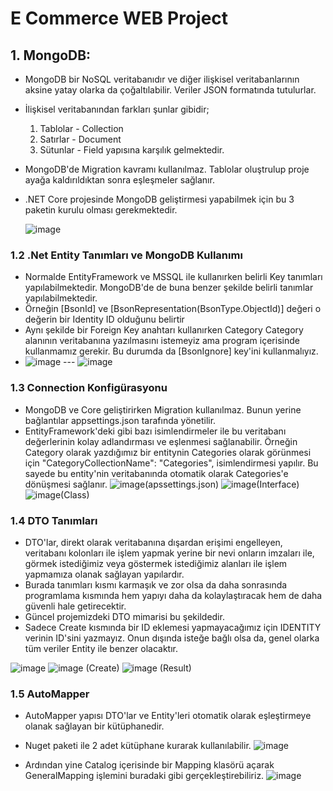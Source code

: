 # E Commerce WEB Project

## 1. MongoDB:
* MongoDB bir NoSQL veritabanıdır ve diğer ilişkisel veritabanlarının aksine yatay olarka da çoğaltılabilir. Veriler JSON formatında tutulurlar. 
* İlişkisel veritabanından farkları şunlar gibidir;
    1. Tablolar - Collection
    2. Satırlar - Document
    3. Sütunlar - Field yapısına karşılık gelmektedir.
* MongoDB'de Migration kavramı kullanılmaz. Tablolar oluştrulup proje ayağa kaldırıldıktan sonra eşleşmeler sağlanır.
* .NET Core projesinde MongoDB geliştirmesi yapabilmek için bu 3 paketin kurulu olması gerekmektedir.

  ![image](https://github.com/BerkanDemiral/ECommerceWeb/assets/54038172/d2d5bc25-6779-4e6b-8252-bea481c239f0)

### 1.2 .Net Entity Tanımları ve MongoDB Kullanımı

* Normalde EntityFramework ve MSSQL ile kullanırken belirli Key tanımları yapılabilmektedir. MongoDB'de de buna benzer şekilde belirli tanımlar yapılabilmektedir.
* Örneğin [BsonId] ve [BsonRepresentation(BsonType.ObjectId)] değeri o değerin bir Identity ID olduğunu belirtir
* Aynı şekilde bir Foreign Key anahtarı kullanırken Category Category alanının veritabanına yazılmasını istemeyiz ama program içerisinde kullanmamız gerekir. Bu durumda da [BsonIgnore] key'ini kullanmalıyız.
* ![image](https://github.com/BerkanDemiral/ECommerceWeb/assets/54038172/00b2c802-c17a-43fa-9b48-5ff8765e0bec) --- ![image](https://github.com/BerkanDemiral/ECommerceWeb/assets/54038172/3f594b48-be3b-4ff8-92d4-75b2e71a5e77)

### 1.3 Connection Konfigürasyonu

* MongoDB ve Core geliştirirken Migration kullanılmaz. Bunun yerine bağlantılar appsettings.json tarafında yönetilir.
* EntityFramework'deki gibi bazı isimlendirmeler ile bu veritabanı değerlerinin kolay adlandırması ve eşlenmesi sağlanabilir. Örneğin Category olarak yazdığımız bir entitynin Categories olarak görünmesi için "CategoryCollectionName": "Categories", isimlendirmesi yapılır. Bu sayede bu entity'nin veritabanında otomatik olarak Categories'e dönüşmesi sağlanır.
![image](https://github.com/BerkanDemiral/ECommerceWeb/assets/54038172/63391de1-1503-4f2e-b05d-90c2bc66851a)(apssettings.json)
![image](https://github.com/BerkanDemiral/ECommerceWeb/assets/54038172/f04c0806-14ce-42e4-aa85-f558c2f73648)(Interface)
![image](https://github.com/BerkanDemiral/ECommerceWeb/assets/54038172/c48ec193-a8d6-4b1a-b283-d15fd6fa5dde)(Class)

### 1.4 DTO Tanımları

* DTO'lar, direkt olarak veritabanına dışardan erişimi engelleyen, veritabanı kolonları ile işlem yapmak yerine bir nevi onların imzaları ile, görmek istediğimiz veya göstermek istediğimiz alanları ile işlem yapmamıza olanak sağlayan yapılardır.
* Burada tanımları kısmı karmaşık ve zor olsa da daha sonrasında programlama kısmında hem yapıyı daha da kolaylaştıracak hem de daha güvenli hale getirecektir.
* Güncel projemizdeki DTO mimarisi bu şekildedir.
* Sadece Create kısmında bir ID eklemesi yapmayacağımız için IDENTITY verinin ID'sini yazmayız. Onun dışında isteğe bağlı olsa da, genel olarka tüm veriler Entity ile benzer olacaktır.

![image](https://github.com/BerkanDemiral/ECommerceWeb/assets/54038172/d01825b5-65ac-4a18-a1b6-eb032899aa10)
![image](https://github.com/BerkanDemiral/ECommerceWeb/assets/54038172/6d8ae115-f668-4f1e-8fd4-310bc26c5e90) (Create)
![image](https://github.com/BerkanDemiral/ECommerceWeb/assets/54038172/87071150-2419-4fe6-a09c-7c4ca88a029c) (Result)

### 1.5 AutoMapper

* AutoMapper yapısı DTO'lar ve Entity'leri otomatik olarak eşleştirmeye olanak sağlayan bir kütüphanedir.
* Nuget paketi ile 2 adet kütüphane kurarak kullanılabilir. 
![image](https://github.com/BerkanDemiral/ECommerceWeb/assets/54038172/66c48327-1ce6-418d-8a24-d08d9ae53d72)

* Ardından yine Catalog içerisinde bir Mapping klasörü açarak GeneralMapping işlemini buradaki gibi gerçekleştirebiliriz.
![image](https://github.com/BerkanDemiral/ECommerceWeb/assets/54038172/df2b5482-8482-49bb-8e27-5928591e2bae)





